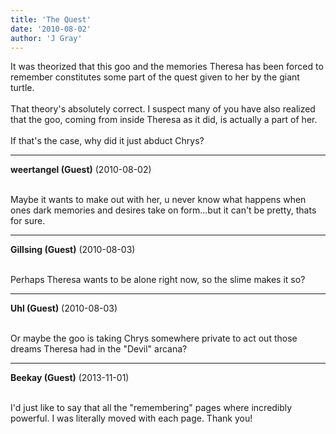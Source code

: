 ```yaml
---
title: 'The Quest'
date: '2010-08-02'
author: 'J Gray'
---
```


It was theorized that this goo and the memories Theresa has been forced to remember constitutes some part of the quest given to her by the giant turtle.<br><br>That theory's absolutely correct. I suspect many of you have also realized that the goo, coming from inside Theresa as it did, is actually a part of her. <br><br>If that's the case, why did it just abduct Chrys?<br>

---
**weertangel (Guest)** (2010-08-02)

<br>Maybe it wants to make out with her, u never know what happens when ones dark memories and desires take on form...but it can't be pretty, thats for sure.

---
**Gillsing (Guest)** (2010-08-03)

<br> Perhaps Theresa wants to be alone right now, so the slime makes it so?

---
**Uhl (Guest)** (2010-08-03)

<br> Or maybe the goo is taking Chrys somewhere private to act out those dreams Theresa had in the "Devil" arcana?<br>

---
**Beekay (Guest)** (2013-11-01)

<br> I'd just like to say that all the "remembering" pages where incredibly powerful. I was literally moved with each page. Thank you!

